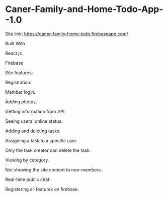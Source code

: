 # Caner-Family-and-Home-Todo-App--1.0
Site link; https://caner-family-home-todo.firebaseapp.com/


Built With


React.js

Firebase


Site features;

Registration.

Member login.

Adding photos.

Getting information from API.

Seeing users' online status.

Adding and deleting tasks.

Assigning a task to a specific user.

Only the task creator can delete the task.

Viewing by category.

Not showing the site content to non-members.

Real-time public chat.

Registering all features on firebase.

